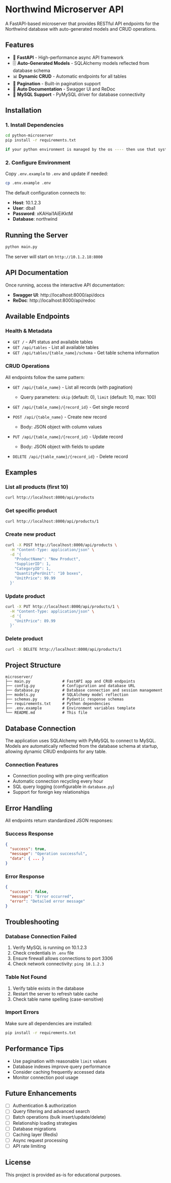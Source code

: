 # Northwind Microserver API

A FastAPI-based microserver that provides RESTful API endpoints for the Northwind database with auto-generated models and CRUD operations.

## Features

- 🚀 **FastAPI** - High-performance async API framework
- 🗄️ **Auto-Generated Models** - SQLAlchemy models reflected from database schema
- 📊 **Dynamic CRUD** - Automatic endpoints for all tables
- 🔄 **Pagination** - Built-in pagination support
- 📖 **Auto Documentation** - Swagger UI and ReDoc
- 🔌 **MySQL Support** - PyMySQL driver for database connectivity

## Installation

### 1. Install Dependencies

```bash
cd python-microserver
pip install -r requirements.txt

if your python environment is managed by the os ---- then use that system, and instll the python packages (dnf, apt, ...)
```

### 2. Configure Environment

Copy `.env.example` to `.env` and update if needed:

```bash
cp .env.example .env
```

The default configuration connects to:
- **Host**: 10.1.2.3
- **User**: dba1
- **Password**: xKAHai1AiEiKktM
- **Database**: northwind

## Running the Server

```bash
python main.py
```

The server will start on `http://10.1.2.18:8000`

## API Documentation

Once running, access the interactive API documentation:

- **Swagger UI**: http://localhost:8000/api/docs
- **ReDoc**: http://localhost:8000/api/redoc

## Available Endpoints

### Health & Metadata

- `GET /` - API status and available tables
- `GET /api/tables` - List all available tables
- `GET /api/tables/{table_name}/schema` - Get table schema information

### CRUD Operations

All endpoints follow the same pattern:

- `GET /api/{table_name}` - List all records (with pagination)
  - Query parameters: `skip` (default: 0), `limit` (default: 10, max: 100)
  
- `GET /api/{table_name}/{record_id}` - Get single record
  
- `POST /api/{table_name}` - Create new record
  - Body: JSON object with column values
  
- `PUT /api/{table_name}/{record_id}` - Update record
  - Body: JSON object with fields to update
  
- `DELETE /api/{table_name}/{record_id}` - Delete record

## Examples

### List all products (first 10)

```bash
curl http://localhost:8000/api/products
```

### Get specific product

```bash
curl http://localhost:8000/api/products/1
```

### Create new product

```bash
curl -X POST http://localhost:8000/api/products \
  -H "Content-Type: application/json" \
  -d '{
    "ProductName": "New Product",
    "SupplierID": 1,
    "CategoryID": 1,
    "QuantityPerUnit": "10 boxes",
    "UnitPrice": 99.99
  }'
```

### Update product

```bash
curl -X PUT http://localhost:8000/api/products/1 \
  -H "Content-Type: application/json" \
  -d '{
    "UnitPrice": 89.99
  }'
```

### Delete product

```bash
curl -X DELETE http://localhost:8000/api/products/1
```

## Project Structure

```
microserver/
├── main.py              # FastAPI app and CRUD endpoints
├── config.py            # Configuration and database URL
├── database.py          # Database connection and session management
├── models.py            # SQLAlchemy model reflection
├── schemas.py           # Pydantic response schemas
├── requirements.txt     # Python dependencies
├── .env.example         # Environment variables template
└── README.md            # This file
```

## Database Connection

The application uses SQLAlchemy with PyMySQL to connect to MySQL. Models are automatically reflected from the database schema at startup, allowing dynamic CRUD endpoints for any table.

### Connection Features

- Connection pooling with pre-ping verification
- Automatic connection recycling every hour
- SQL query logging (configurable in `database.py`)
- Support for foreign key relationships

## Error Handling

All endpoints return standardized JSON responses:

### Success Response

```json
{
  "success": true,
  "message": "Operation successful",
  "data": { ... }
}
```

### Error Response

```json
{
  "success": false,
  "message": "Error occurred",
  "error": "Detailed error message"
}
```

## Troubleshooting

### Database Connection Failed

1. Verify MySQL is running on 10.1.2.3
2. Check credentials in `.env` file
3. Ensure firewall allows connections to port 3306
4. Check network connectivity: `ping 10.1.2.3`

### Table Not Found

1. Verify table exists in the database
2. Restart the server to refresh table cache
3. Check table name spelling (case-sensitive)

### Import Errors

Make sure all dependencies are installed:
```bash
pip install -r requirements.txt
```

## Performance Tips

- Use pagination with reasonable `limit` values
- Database indexes improve query performance
- Consider caching frequently accessed data
- Monitor connection pool usage

## Future Enhancements

- [ ] Authentication & authorization
- [ ] Query filtering and advanced search
- [ ] Batch operations (bulk insert/update/delete)
- [ ] Relationship loading strategies
- [ ] Database migrations
- [ ] Caching layer (Redis)
- [ ] Async request processing
- [ ] API rate limiting

## License

This project is provided as-is for educational purposes.
